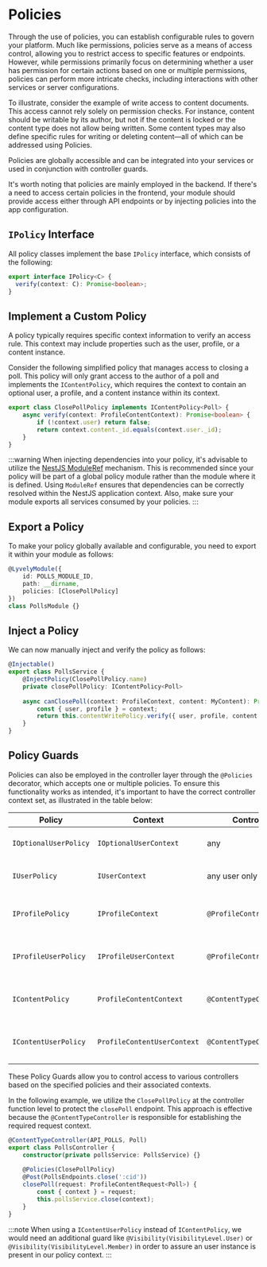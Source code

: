 # Policies

Through the use of policies, you can establish configurable rules to govern your platform. Much like permissions, 
policies serve as a means of access control, allowing you to restrict access to specific features or endpoints. However,
while permissions primarily focus on determining whether a user has permission for certain actions based on one or multiple
permissions, policies can perform more intricate checks, including interactions with other services or server configurations.

To illustrate, consider the example of write access to content documents. This access cannot rely solely on permission 
checks. For instance, content should be writable by its author, but not if the content is locked or the content type
does not allow being written. Some content types may also define specific rules for writing or deleting content—all of which can
be addressed using Policies.

Policies are globally accessible and can be integrated into your services or used in conjunction with 
controller guards.

It's worth noting that policies are mainly employed in the backend. If there's a need to access certain policies 
in the frontend, your module should provide access either through API endpoints or by injecting policies into the 
app configuration.

## `IPolicy` Interface

All policy classes implement the base  `IPolicy` interface, which consists of the following:

```typescript
export interface IPolicy<C> {
  verify(context: C): Promise<boolean>;
}
```

## Implement a Custom Policy

A policy typically requires specific context information to verify an access rule. This context may include properties 
such as the user, profile, or a content instance.

Consider the following simplified policy that manages access to closing a poll. This policy will only grant access 
to the author of a poll and implements the `IContentPolicy`, which requires the context to contain an optional user, 
a profile, and a content instance within its context.

```typescript title=api/src/policies/close-poll.policy.ts
export class ClosePollPolicy implements IContentPolicy<Poll> {
    async verify(context: ProfileContentContext): Promise<boolean> {
        if (!context.user) return false;
        return context.content._id.equals(context.user._id);
    }
}
```

:::warning
When injecting dependencies into your policy, it's advisable to utilize the 
[NestJS ModuleRef](https://docs.nestjs.com/fundamentals/module-ref) mechanism. This is recommended since 
your policy will be part of a global policy module rather than the module where it is defined. 
Using `ModuleRef` ensures that dependencies can be correctly resolved within the NestJS application context. Also, make 
sure your module exports all services consumed by your policies.
:::

## Export a Policy

To make your policy globally available and configurable, you need to export it within your module as follows:

```typescript title=api/src/polls.module.ts
@LyvelyModule({
    id: POLLS_MODULE_ID,
    path: __dirname,
    policies: [ClosePollPolicy]
})
class PollsModule {}
```

## Inject a Policy

We can now manually inject and verify the policy as follows:

```typescript
@Injectable()
export class PollsService {
    @InjectPolicy(ClosePollPolicy.name)
    private closePollPolicy: IContentPolicy<Poll>
    
    async canClosePoll(context: ProfileContext, content: MyContent): Promise<boolean> {
        const { user, profile } = context;
        return this.contentWritePolicy.verify({ user, profile, content })
    }
}
```

## Policy Guards

Policies can also be employed in the controller layer through the `@Policies` decorator, which accepts one or multiple 
policies. To ensure this functionality works as intended, it's important to have the correct controller context set, 
as illustrated in the table below:

| Policy                | Context                     | Controller                           | Description                                             |
|-----------------------|-----------------------------|--------------------------------------|---------------------------------------------------------|
| `IOptionalUserPolicy` | `IOptionalUserContext`      | any                                  | Any endpoint supporting visitor access                  |
| `IUserPolicy`         | `IUserContext`              | any user only endpoint | Any endpoint requiring user authentication              |
| `IProfilePolicy`      | `IProfileContext`           | `@ProfileController`                 | Any profile endpoint supporting visitor access          |
| `IProfileUserPolicy`  | `IProfileUserContext`       | `@ProfileController`                 | Any profile endpoint requiring user authentication      |
| `IContentPolicy`  | `ProfileContentContext`     | `@ContentTypeController`             | Any content type endpoint supporting visitor access     |
| `IContentUserPolicy`  | `ProfileContentUserContext` | `@ContentTypeController`             | Any content type endpoint requiring user authentication |

These Policy Guards allow you to control access to various controllers based on the specified policies and their 
associated contexts.

In the following example, we utilize the `ClosePollPolicy` at the controller function level to protect the `closePoll` 
endpoint. This approach is effective because the `@ContentTypeController` is responsible for establishing the required 
request context.

```typescript
@ContentTypeController(API_POLLS, Poll)
export class PollsController {
    constructor(private pollsService: PollsService) {}
    
    @Policies(ClosePollPolicy)
    @Post(PollsEndpoints.close(':cid'))
    closePoll(request: ProfileContentRequest<Poll>) {
        const { context } = request;
        this.pollsService.close(context);
    }
}
```

:::note
When using a `IContentUserPolicy` instead of `IContentPolicy`, we would need an additional guard like
`@Visibility(VisibilityLevel.User)` or `@Visibility(VisibilityLevel.Member)` in order to assure an user instance
is present in our policy context.
:::
